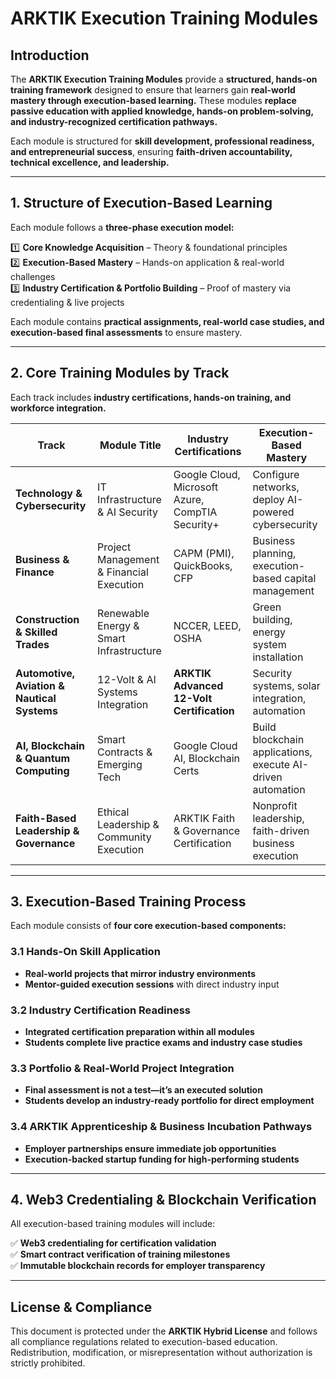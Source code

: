 # ARKTIK Execution Training Modules  

## **Introduction**  
The **ARKTIK Execution Training Modules** provide a **structured, hands-on training framework** designed to ensure that learners gain **real-world mastery through execution-based learning.** These modules **replace passive education with applied knowledge, hands-on problem-solving, and industry-recognized certification pathways.**  

Each module is structured for **skill development, professional readiness, and entrepreneurial success**, ensuring **faith-driven accountability, technical excellence, and leadership.**  

---  

## **1. Structure of Execution-Based Learning**  

Each module follows a **three-phase execution model:**  

1️⃣ **Core Knowledge Acquisition** – Theory & foundational principles  
2️⃣ **Execution-Based Mastery** – Hands-on application & real-world challenges  
3️⃣ **Industry Certification & Portfolio Building** – Proof of mastery via credentialing & live projects  

Each module contains **practical assignments, real-world case studies, and execution-based final assessments** to ensure mastery.  

---  

## **2. Core Training Modules by Track**  

Each track includes **industry certifications, hands-on training, and workforce integration.**  

| **Track** | **Module Title** | **Industry Certifications** | **Execution-Based Mastery** |
|-----------|----------------|--------------------------|----------------------------|
| **Technology & Cybersecurity** | IT Infrastructure & AI Security | Google Cloud, Microsoft Azure, CompTIA Security+ | Configure networks, deploy AI-powered cybersecurity |
| **Business & Finance** | Project Management & Financial Execution | CAPM (PMI), QuickBooks, CFP | Business planning, execution-based capital management |
| **Construction & Skilled Trades** | Renewable Energy & Smart Infrastructure | NCCER, LEED, OSHA | Green building, energy system installation |
| **Automotive, Aviation & Nautical Systems** | 12-Volt & AI Systems Integration | **ARKTIK Advanced 12-Volt Certification** | Security systems, solar integration, automation |
| **AI, Blockchain & Quantum Computing** | Smart Contracts & Emerging Tech | Google Cloud AI, Blockchain Certs | Build blockchain applications, execute AI-driven automation |
| **Faith-Based Leadership & Governance** | Ethical Leadership & Community Execution | ARKTIK Faith & Governance Certification | Nonprofit leadership, faith-driven business execution |  

---  

## **3. Execution-Based Training Process**  

Each module consists of **four core execution-based components:**  

### **3.1 Hands-On Skill Application**  
- **Real-world projects that mirror industry environments**  
- **Mentor-guided execution sessions** with direct industry input  

### **3.2 Industry Certification Readiness**  
- **Integrated certification preparation within all modules**  
- **Students complete live practice exams and industry case studies**  

### **3.3 Portfolio & Real-World Project Integration**  
- **Final assessment is not a test—it’s an executed solution**  
- **Students develop an industry-ready portfolio for direct employment**  

### **3.4 ARKTIK Apprenticeship & Business Incubation Pathways**  
- **Employer partnerships ensure immediate job opportunities**  
- **Execution-backed startup funding for high-performing students**  

---  

## **4. Web3 Credentialing & Blockchain Verification**  

All execution-based training modules will include:  

✅ **Web3 credentialing for certification validation**  
✅ **Smart contract verification of training milestones**  
✅ **Immutable blockchain records for employer transparency**  


---  

## **License & Compliance**  

This document is protected under the **ARKTIK Hybrid License** and follows all compliance regulations related to execution-based education. Redistribution, modification, or misrepresentation without authorization is strictly prohibited.  
